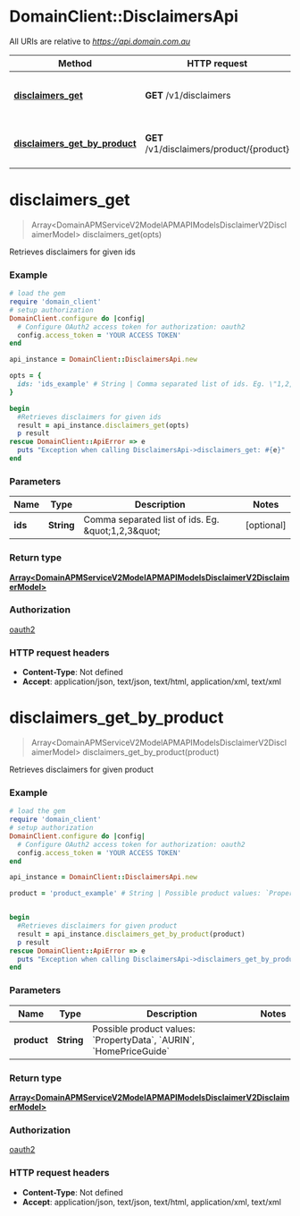 # DomainClient::DisclaimersApi

All URIs are relative to *https://api.domain.com.au*

Method | HTTP request | Description
------------- | ------------- | -------------
[**disclaimers_get**](DisclaimersApi.md#disclaimers_get) | **GET** /v1/disclaimers | Retrieves disclaimers for given ids
[**disclaimers_get_by_product**](DisclaimersApi.md#disclaimers_get_by_product) | **GET** /v1/disclaimers/product/{product} | Retrieves disclaimers for given product


# **disclaimers_get**
> Array&lt;DomainAPMServiceV2ModelAPMAPIModelsDisclaimerV2DisclaimerModel&gt; disclaimers_get(opts)

Retrieves disclaimers for given ids

### Example
```ruby
# load the gem
require 'domain_client'
# setup authorization
DomainClient.configure do |config|
  # Configure OAuth2 access token for authorization: oauth2
  config.access_token = 'YOUR ACCESS TOKEN'
end

api_instance = DomainClient::DisclaimersApi.new

opts = { 
  ids: 'ids_example' # String | Comma separated list of ids. Eg. \"1,2,3\"
}

begin
  #Retrieves disclaimers for given ids
  result = api_instance.disclaimers_get(opts)
  p result
rescue DomainClient::ApiError => e
  puts "Exception when calling DisclaimersApi->disclaimers_get: #{e}"
end
```

### Parameters

Name | Type | Description  | Notes
------------- | ------------- | ------------- | -------------
 **ids** | **String**| Comma separated list of ids. Eg. \&quot;1,2,3\&quot; | [optional] 

### Return type

[**Array&lt;DomainAPMServiceV2ModelAPMAPIModelsDisclaimerV2DisclaimerModel&gt;**](DomainAPMServiceV2ModelAPMAPIModelsDisclaimerV2DisclaimerModel.md)

### Authorization

[oauth2](../README.md#oauth2)

### HTTP request headers

 - **Content-Type**: Not defined
 - **Accept**: application/json, text/json, text/html, application/xml, text/xml



# **disclaimers_get_by_product**
> Array&lt;DomainAPMServiceV2ModelAPMAPIModelsDisclaimerV2DisclaimerModel&gt; disclaimers_get_by_product(product)

Retrieves disclaimers for given product

### Example
```ruby
# load the gem
require 'domain_client'
# setup authorization
DomainClient.configure do |config|
  # Configure OAuth2 access token for authorization: oauth2
  config.access_token = 'YOUR ACCESS TOKEN'
end

api_instance = DomainClient::DisclaimersApi.new

product = 'product_example' # String | Possible product values: `PropertyData`, `AURIN`, `HomePriceGuide`


begin
  #Retrieves disclaimers for given product
  result = api_instance.disclaimers_get_by_product(product)
  p result
rescue DomainClient::ApiError => e
  puts "Exception when calling DisclaimersApi->disclaimers_get_by_product: #{e}"
end
```

### Parameters

Name | Type | Description  | Notes
------------- | ------------- | ------------- | -------------
 **product** | **String**| Possible product values: &#x60;PropertyData&#x60;, &#x60;AURIN&#x60;, &#x60;HomePriceGuide&#x60; | 

### Return type

[**Array&lt;DomainAPMServiceV2ModelAPMAPIModelsDisclaimerV2DisclaimerModel&gt;**](DomainAPMServiceV2ModelAPMAPIModelsDisclaimerV2DisclaimerModel.md)

### Authorization

[oauth2](../README.md#oauth2)

### HTTP request headers

 - **Content-Type**: Not defined
 - **Accept**: application/json, text/json, text/html, application/xml, text/xml



